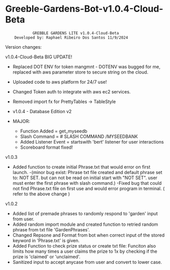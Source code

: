 # Greeble-Gardens-Bot-v1.0.4-Cloud-Beta

                GREBBLE GARDENS LITE v1.0.4-Cloud-Beta
        Developed by: Raphael Ribeiro Dos Santos 11/9/2024

Version changes: 

v1.0.4-Cloud-Beta BIG UPDATE!
* Replaced DOT ENV for token mangmnt - DOTENV was bugged for me, replaced with aws parameter store to secure string on the cloud.
* Uploaded code to aws platform for 24/7 use! 
* Changed Token auth to integrate with aws ec2 services.
* Removed import fx for PrettyTables -> TableStyle

* v1.0.4 - Database Edition v2
* MAJOR: 
    - Function Added = get_myseedb 
    - Slash Command = # SLASH COMMAND /MYSEEDBANK
    - Added Listener Event = startswith 'bert' listener for user interactions
    - Scoreboard format fixed!

v1.0.3
* Added function to create initial Phrase.txt that would error on first launch. 
    -(minor bug exist: Phrase txt file created and default phrase set to: NOT SET. but can not be read on initial start with "NOT SET". user must enter the first phrase with slash command.)
    -Fixed bug that could not find Phrase.txt file on first use and would error program in terminal. ( refer to the above change )

v1.0.2
* Added list of premade phrases to randomly respond to 'garden' input from user.
* Added random import module and created function to retried random phrase from txt file 'GardenPhrases'.
* Changed Repsone and Format from bot when correct input of the stored keyword in 'Phrase.txt' is given.
* Added Function to check prize status or create txt file: 
    Funciton also limits how many times a user claims the prize to 1x by checking if the prize is 'claimed' or 'unclaimed'.
* Sanitized input to accept anycase from user and convert to lower case.
